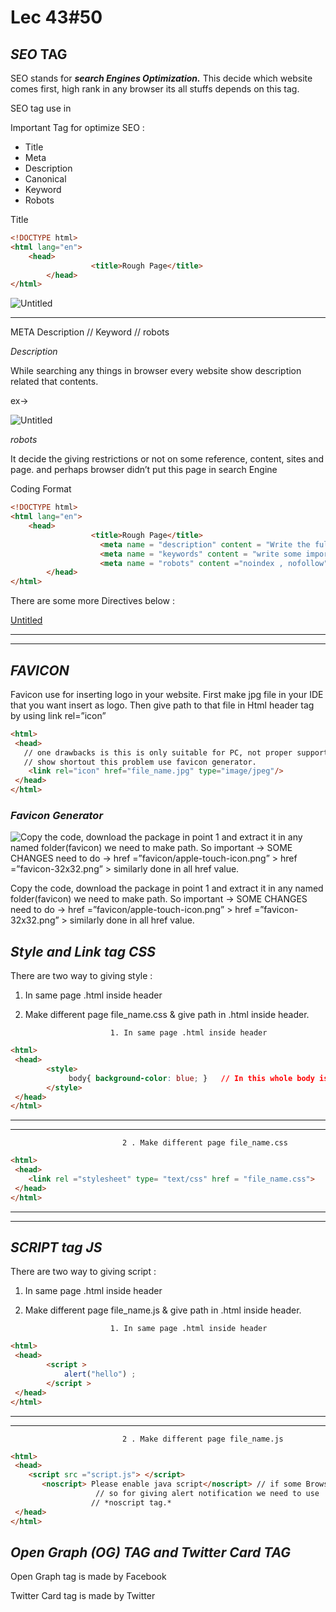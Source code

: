 # Lec 43#50

## ***SEO* TAG**

SEO stands for ***search Engines Optimization.*** This decide which website comes first, high rank in any browser its all stuffs depends on this tag.

SEO tag use in <head> </head>

Important Tag for optimize SEO :

- Title
- Meta
- Description
- Canonical
- Keyword
- Robots

Title

```html
<!DOCTYPE html>
<html lang="en">
    <head>
				  <title>Rough Page</title>
		</head>
</html>
```

![Untitled](Lec%2043#50%20aead278ca8bb4a009c8848407cf73b04/Untitled.png)

---

META  Description // Keyword // robots

*Description*

While searching any things in browser every website show description related that contents.

ex→

![Untitled](Lec%2043#50%20aead278ca8bb4a009c8848407cf73b04/Untitled%201.png)

*robots*

It decide the giving restrictions or not on some reference, content, sites and page.
and perhaps browser didn’t put this page in search Engine

Coding Format

```html
<!DOCTYPE html>
<html lang="en">
    <head>
				  <title>Rough Page</title>
					<meta name = "description" content = "Write the full description here" />
					<meta name = "keywords" content = "write some important descriptions related ***words***"  />
					<meta name = "robots" content ="noindex , nofollow" />
		</head>
</html>
```

There are some more Directives below :

[Untitled](Lec%2043#50%20aead278ca8bb4a009c8848407cf73b04/Untitled%20Database%203c73075742df4c96b68963e285a8d319.md)

---

---

## ***FAVICON***

Favicon use for inserting logo in your website.
First make jpg file in your IDE that you want insert as logo. 
Then give path to that file in Html header tag by using link rel=”icon”

 

```html
<html>
 <head>
   // one drawbacks is this is only suitable for PC, not proper support in tab, mobile.
   // show shortout this problem use favicon generator.
	<link rel="icon" href="file_name.jpg" type="image/jpeg"/> 
 </head>
</html>
```

                                                                     

### ***Favicon Generator***

![Copy the code, download the package in point 1 and extract it in any  named folder(favicon) we need to make path. 
So important → SOME CHANGES need to do →  href =”favicon/apple-touch-icon.png” >
                                                                               href =”favicon-32x32.png” > similarly done in all href value. ](Lec%2043#50%20aead278ca8bb4a009c8848407cf73b04/Untitled%202.png)

Copy the code, download the package in point 1 and extract it in any  named folder(favicon) we need to make path. 
So important → SOME CHANGES need to do →  href =”favicon/apple-touch-icon.png” >
                                                                               href =”favicon-32x32.png” > similarly done in all href value. 

## ***Style and Link tag CSS***

There are two way to giving style :

1. In same page .html inside header
2. Make different page file_name.css & give path in .html inside header.

                          1. In same page .html inside header

```html
<html>
 <head>
		<style>
			 body{ background-color: blue; }   // In this whole body is of white blue color
		</style>
 </head>
</html>
```

---

---

                             2 . Make different page file_name.css

```html
<html>
 <head>
    <link rel ="stylesheet" type= "text/css" href = "file_name.css">
 </head>
</html>
```

---

---

## ***SCRIPT tag JS***

There are two way to giving script :

1. In same page .html inside header
2. Make different page file_name.js & give path in .html inside header.

                          1. In same page .html inside header

```html
<html>
 <head>
		<script >
			alert("hello") ; 
		</script >
 </head>
</html>
```

---

---

                             2 . Make different page file_name.js

```html
<html>
 <head>
    <script src ="script.js"> </script>
	   <noscript> Please enable java script</noscript> // if some Browser had not enabled script 
                   // so for giving alert notification we need to use
                  // *noscript tag.*
 </head>
</html>
```

## ***Open Graph (OG) TAG and Twitter Card TAG***

Open Graph tag is made by Facebook

Twitter Card tag is made by Twitter